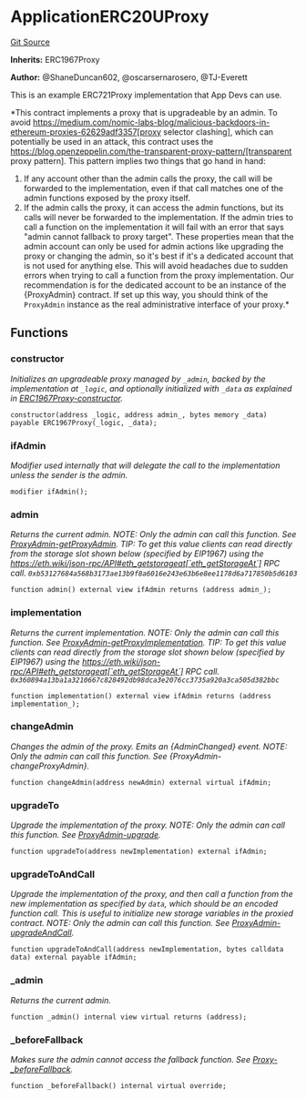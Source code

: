 # ApplicationERC20UProxy
[Git Source](https://github.com/thrackle-io/rules-engine/blob/bcad51a5d60a6bc42c4bd815f4a14c769889cdc7/src/example/ERC20/upgradeable/ApplicationERC20UProxy.sol)

**Inherits:**
ERC1967Proxy

**Author:**
@ShaneDuncan602, @oscarsernarosero, @TJ-Everett

This is an example ERC721Proxy implementation that App Devs can use.

*This contract implements a proxy that is upgradeable by an admin.
To avoid https://medium.com/nomic-labs-blog/malicious-backdoors-in-ethereum-proxies-62629adf3357[proxy selector
clashing], which can potentially be used in an attack, this contract uses the
https://blog.openzeppelin.com/the-transparent-proxy-pattern/[transparent proxy pattern]. This pattern implies two
things that go hand in hand:
1. If any account other than the admin calls the proxy, the call will be forwarded to the implementation, even if
that call matches one of the admin functions exposed by the proxy itself.
2. If the admin calls the proxy, it can access the admin functions, but its calls will never be forwarded to the
implementation. If the admin tries to call a function on the implementation it will fail with an error that says
"admin cannot fallback to proxy target".
These properties mean that the admin account can only be used for admin actions like upgrading the proxy or changing
the admin, so it's best if it's a dedicated account that is not used for anything else. This will avoid headaches due
to sudden errors when trying to call a function from the proxy implementation.
Our recommendation is for the dedicated account to be an instance of the {ProxyAdmin} contract. If set up this way,
you should think of the `ProxyAdmin` instance as the real administrative interface of your proxy.*


## Functions
### constructor

*Initializes an upgradeable proxy managed by `_admin`, backed by the implementation at `_logic`, and
optionally initialized with `_data` as explained in [ERC1967Proxy-constructor](/src/example/ERC20/ApplicationERC20.sol/contract.ApplicationERC20.md#constructor).*


```solidity
constructor(address _logic, address admin_, bytes memory _data) payable ERC1967Proxy(_logic, _data);
```

### ifAdmin

*Modifier used internally that will delegate the call to the implementation unless the sender is the admin.*


```solidity
modifier ifAdmin();
```

### admin

*Returns the current admin.
NOTE: Only the admin can call this function. See [ProxyAdmin-getProxyAdmin](/lib/openzeppelin-contracts/contracts/proxy/transparent/ProxyAdmin.sol/contract.ProxyAdmin.md#getproxyadmin).
TIP: To get this value clients can read directly from the storage slot shown below (specified by EIP1967) using the
https://eth.wiki/json-rpc/API#eth_getstorageat[`eth_getStorageAt`] RPC call.
`0xb53127684a568b3173ae13b9f8a6016e243e63b6e8ee1178d6a717850b5d6103`*


```solidity
function admin() external view ifAdmin returns (address admin_);
```

### implementation

*Returns the current implementation.
NOTE: Only the admin can call this function. See [ProxyAdmin-getProxyImplementation](/lib/openzeppelin-contracts/contracts/proxy/transparent/ProxyAdmin.sol/contract.ProxyAdmin.md#getproxyimplementation).
TIP: To get this value clients can read directly from the storage slot shown below (specified by EIP1967) using the
https://eth.wiki/json-rpc/API#eth_getstorageat[`eth_getStorageAt`] RPC call.
`0x360894a13ba1a3210667c828492db98dca3e2076cc3735a920a3ca505d382bbc`*


```solidity
function implementation() external view ifAdmin returns (address implementation_);
```

### changeAdmin

*Changes the admin of the proxy.
Emits an {AdminChanged} event.
NOTE: Only the admin can call this function. See {ProxyAdmin-changeProxyAdmin}.*


```solidity
function changeAdmin(address newAdmin) external virtual ifAdmin;
```

### upgradeTo

*Upgrade the implementation of the proxy.
NOTE: Only the admin can call this function. See [ProxyAdmin-upgrade](/lib/openzeppelin-contracts/contracts/proxy/transparent/ProxyAdmin.sol/contract.ProxyAdmin.md#upgrade).*


```solidity
function upgradeTo(address newImplementation) external ifAdmin;
```

### upgradeToAndCall

*Upgrade the implementation of the proxy, and then call a function from the new implementation as specified
by `data`, which should be an encoded function call. This is useful to initialize new storage variables in the
proxied contract.
NOTE: Only the admin can call this function. See [ProxyAdmin-upgradeAndCall](/lib/openzeppelin-contracts/contracts/proxy/transparent/ProxyAdmin.sol/contract.ProxyAdmin.md#upgradeandcall).*


```solidity
function upgradeToAndCall(address newImplementation, bytes calldata data) external payable ifAdmin;
```

### _admin

*Returns the current admin.*


```solidity
function _admin() internal view virtual returns (address);
```

### _beforeFallback

*Makes sure the admin cannot access the fallback function. See [Proxy-_beforeFallback](/lib/openzeppelin-contracts/contracts/proxy/Proxy.sol/abstract.Proxy.md#_beforefallback).*


```solidity
function _beforeFallback() internal virtual override;
```

